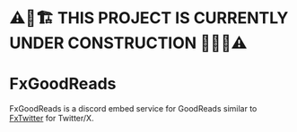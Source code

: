 # ⚠🚧🏗 THIS PROJECT IS CURRENTLY UNDER CONSTRUCTION 👷‍♀️🚧⚠

# FxGoodReads

FxGoodReads is a discord embed service for GoodReads similar to [FxTwitter](https://github.com/FixTweet/FxTwitter) for Twitter/X.